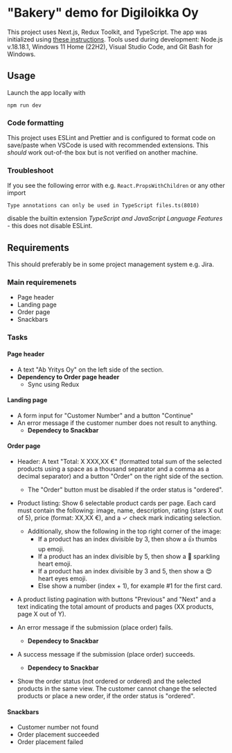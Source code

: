 # "Bakery" demo for Digiloikka Oy

This project uses Next.js, Redux Toolkit, and TypeScript. The app was initialized using [these instructions](https://react-redux.js.org/introduction/getting-started). Tools used during development: Node.js v.18.18.1, Windows 11 Home (22H2), Visual Studio Code, and Git Bash for Windows.

## Usage

Launch the app locally with

```
npm run dev
```

### Code formatting

This project uses ESLint and Prettier and is configured to format code on save/paste when VSCode is used with recommended extensions. This _should_ work out-of-the box but is not verified on another machine.

### Troubleshoot

If you see the following error with e.g. `React.PropsWithChildren` or any other import 

```
Type annotations can only be used in TypeScript files.ts(8010)
```

disable the builtin extension _TypeScript and JavaScript Language Features_ - this does not disable ESLint.

## Requirements

This should preferably be in some project management system e.g. Jira.

### Main requiremenets

- Page header
- Landing page
- Order page
- Snackbars

### Tasks

#### Page header

- A text "Ab Yritys Oy" on the left side of the section.
- **Dependency to Order page header**
  - Sync using Redux

#### Landing page

- A form input for "Customer Number" and a button "Continue"
- An error message if the customer number does not result to anything.
  - **Dependecy to Snackbar**

#### Order page

- Header: A text "Total: X XXX,XX €" (formatted total sum of the selected products using a space as a thousand separator and a comma as a decimal separator) and a button "Order" on the right side of the section.
  - The "Order" button must be disabled if the order status is "ordered".
- Product listing: Show 6 selectable product cards per page. Each card must contain the following: image, name, description, rating (stars X out of 5), price (format: XX,XX €), and a ✓ check mark indicating selection.
  - Additionally, show the following in the top right corner of the image:
    - If a product has an index divisible by 3, then show a 👍 thumbs up emoji.
    - If a product has an index divisible by 5, then show a 💖 sparkling heart emoji.
    - If a product has an index divisible by 3 and 5, then show a 😍 heart eyes emoji.
    - Else show a number (index + 1), for example #1 for the first card.

- A product listing pagination with buttons "Previous" and "Next" and a text indicating the total amount of products and pages (XX products, page X out of Y).
- An error message if the submission (place order) fails.
  - **Dependecy to Snackbar**
- A success message if the submission (place order) succeeds.
  - **Dependecy to Snackbar**
- Show the order status (not ordered or ordered) and the selected products in the same view. The customer cannot change the selected products or place a new order, if the order status is "ordered".

#### Snackbars

- Customer number not found
- Order placement succeeded
- Order placement failed
